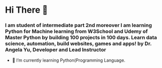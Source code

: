 # Hi There 👋
<h3>I am student of intermediate part 2nd moreover I am learning Python for Machine learning from W3School and Udemy of Master Python by building 100 projects in 100 days. Learn data science, automation, build websites, games and apps! by Dr. Angela Yu, Developer and Lead Instructor </h3>

- 🌱 I’m currently learning Python(Programming Language.
<!--## Hi there 👋
**mjeyz/mjeyz** is a ✨ _special_ ✨ repository because its `README.md` (this file) appears on your GitHub profile.

Here are some ideas to get you started:

- 🔭 I’m currently working on ...
- 👯 I’m looking to collaborate on ...
- 🤔 I’m looking for help with ...
- 💬 Ask me about ...
- 📫 How to reach me: ...
- 😄 Pronouns: ...
- ⚡ Fun fact: ...
-->
